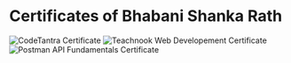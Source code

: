 # Certificates of Bhabani Shanka Rath
![CodeTantra Certificate](https://github.com/bhabani-rath/Certificates-bhabani/assets/105784024/22cf8826-692c-4bdf-a7d5-e1aa37a147f1)
![Teachnook Web Developement Certificate](https://github.com/bhabani-rath/Certificates-bhabani/assets/105784024/3455720b-3b0a-4932-97cf-b58dcaaa6b8a)
![Postman API Fundamentals Certificate](https://github.com/bhabani-rath/Certificates-bhabani/assets/105784024/8c57db1b-a882-4121-9356-60d98d9e2342)
